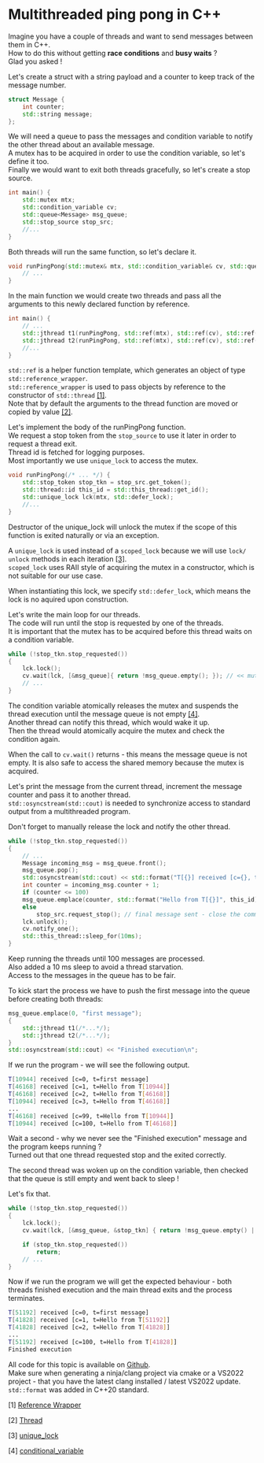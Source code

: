 # Multithreaded ping pong in C++

Imagine you have a couple of threads and want to send messages between them in C++.  
How to do this without getting **race conditions** and **busy waits** ?  
Glad you asked !

Let's create a struct with a string payload and a counter to keep track of the message number.

```cpp
struct Message {
	int counter;
	std::string message;
};
```

We will need a queue to pass the messages and condition variable to
notify the other thread about an available message.  
A mutex has to be acquired in order to use the condition variable,
so let's define it too.  
Finally we would want to exit both threads gracefully, so let's create a stop source.

```cpp
int main() {
	std::mutex mtx;
	std::condition_variable cv;
	std::queue<Message> msg_queue;
	std::stop_source stop_src;
	//...
}
```

Both threads will run the same function, so let's declare it.
```cpp
void runPingPong(std::mutex& mtx, std::condition_variable& cv, std::queue<Message>& msg_queue, std::stop_source& stop_src) {
	// ...
}
```

In the main function we would create two threads and pass all the
arguments to this newly declared function by reference.
```cpp
int main() {
	// ...
	std::jthread t1(runPingPong, std::ref(mtx), std::ref(cv), std::ref(msg_queue), std::ref(stop_src));
	std::jthread t2(runPingPong, std::ref(mtx), std::ref(cv), std::ref(msg_queue), std::ref(stop_src));
	//...
}
```

`std::ref` is a helper function template, which generates an object of type `std::reference_wrapper`.  
`std::reference_wrapper` is used to pass objects by reference to the constructor of `std::thread` [\[1\]](#1).  
Note that by default the arguments to the thread function are moved or copied by value [\[2\]](#2).

Let's implement the body of the runPingPong function.  
We request a stop token from the `stop_source` to use it later
in order to request a thread exit.  
Thread id is fetched for logging purposes.  
Most importantly we use `unique_lock` to access the mutex.

```cpp
void runPingPong(/* ... */) {
	std::stop_token stop_tkn = stop_src.get_token();
	std::thread::id this_id = std::this_thread::get_id();
	std::unique_lock lck(mtx, std::defer_lock);
	//...
}
```

Destructor of the unique_lock will unlock the mutex if the scope of this function is exited naturally or via an exception.

A `unique_lock` is used instead of a `scoped_lock` because we will use
`lock/ unlock` methods in each iteration [\[3\]](#3).  
`scoped_lock` uses RAII style of acquiring the mutex in a constructor, which is not suitable for our use case.

When instantiating this lock, we specify `std::defer_lock`, which means the lock is no aquired upon construction.

Let's write the main loop for our threads.  
The code will run until the stop is requested by one of the threads.  
It is important that the mutex has to be acquired before this thread
waits on a condition variable.

```cpp
while (!stop_tkn.stop_requested()) 
{
	lck.lock();
	cv.wait(lck, [&msg_queue]{ return !msg_queue.empty(); }); // << mutex release and thread suspended here
	// ...
}
```

The condition variable atomically releases the mutex and suspends
the thread execution until the message queue is not empty [\[4\]](#4).  
Another thread can notify this thread, which would wake it up.  
Then the thread would atomically acquire the mutex and check the condition again.

When the call to `cv.wait()` returns - this means the message queue is not empty. It is also safe to access the shared memory because the mutex is acquired.

Let's print the message from the current thread, increment the message counter and pass it to another thread.  
`std::osyncstream(std::cout)` is needed to synchronize access to standard output from a multithreaded program.

Don't forget to manually release the lock and notify the other thread.

```cpp
while (!stop_tkn.stop_requested()) 
{
	// ...
	Message incoming_msg = msg_queue.front();
	msg_queue.pop();
	std::osyncstream(std::cout) << std::format("T[{}] received [c={}, t={}]", this_id, incoming_msg.counter, incoming_msg.message) << "\n";
	int counter = incoming_msg.counter + 1;
	if (counter <= 100)
	msg_queue.emplace(counter, std::format("Hello from T[{}]", this_id));
	else
		stop_src.request_stop(); // final message sent - close the communication channels
	lck.unlock();
	cv.notify_one();
	std::this_thread::sleep_for(10ms);
}
```

Keep running the threads until 100 messages are processed.  
Also added a 10 ms sleep to avoid a thread starvation.  
Access to the messages in the queue has to be fair.

To kick start the process we have to push the first message into the queue
before creating both threads:
```cpp
msg_queue.emplace(0, "first message");
{
	std::jthread t1(/*...*/);
	std::jthread t2(/*...*/);
}
std::osyncstream(std::cout) << "Finished execution\n";

```

If we run the program - we will see the following output.
```bash
T[10944] received [c=0, t=first message]
T[46168] received [c=1, t=Hello from T[10944]]
T[46168] received [c=2, t=Hello from T[46168]]
T[10944] received [c=3, t=Hello from T[46168]]
...
T[46168] received [c=99, t=Hello from T[10944]]
T[10944] received [c=100, t=Hello from T[46168]]
```

Wait a second - why we never see the "Finished execution" message and the program keeps running ?  
Turned out that one thread requested stop and the exited correctly.

The second thread was woken up on the condition variable, then checked that the queue is still empty and
went back to sleep !

Let's fix that.

```cpp
while (!stop_tkn.stop_requested())
{
	lck.lock();
	cv.wait(lck, [&msg_queue, &stop_tkn] { return !msg_queue.empty() || stop_tkn.stop_requested(); });

	if (stop_tkn.stop_requested())
		return;
	// ...
}
```

Now if we run the program we will get the expected behaviour - both threads finished execution and the main thread exits and the process terminates.

```bash
T[51192] received [c=0, t=first message]
T[41828] received [c=1, t=Hello from T[51192]]
T[41828] received [c=2, t=Hello from T[41828]]
...
T[51192] received [c=100, t=Hello from T[41828]]
Finished execution
```

All code for this topic is available on [Github](https://github.com/ivan-golubev/thread-ping-pong).  
Make sure when generating a ninja/clang project via cmake or a VS2022 project - that you have the latest
clang installed / latest VS2022 update.  
`std::format` was added in C++20 standard.

<a name="1">\[1\] [Reference Wrapper](https://en.cppreference.com/w/cpp/utility/functional/reference_wrapper)</a>

<a name="2">\[2\] [Thread](https://en.cppreference.com/w/cpp/thread/thread/thread)</a>

<a name="3">\[3\] [unique_lock](https://en.cppreference.com/w/cpp/thread/unique_lock)</a>

<a name="4">\[4\] [conditional_variable](https://en.cppreference.com/w/cpp/thread/condition_variable)</a>
